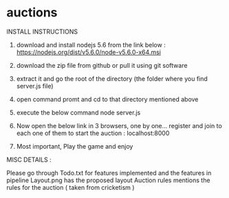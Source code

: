 # auctions

INSTALL INSTRUCTIONS

1) download and install nodejs 5.6 from the link below :
  https://nodejs.org/dist/v5.6.0/node-v5.6.0-x64.msi
  
2) download the zip file from github or pull it using git software

3) extract it and go the root of the directory (the folder where you find server.js file)

4) open command promt and cd to that directory mentioned above

5) execute the below command
  node server.js
  
6) Now open the below link in 3 browsers, one by one... register and join to each one of them to start the auction :
  localhost:8000

7) Most important, Play the game and enjoy

MISC DETAILS :

Please go through Todo.txt for features implemented and the features in pipeline
Layout.png has the proposed layout
Auction rules mentions the rules for the auction ( taken from cricketism )

